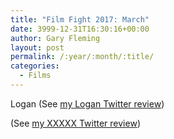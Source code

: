 ```yaml
---
title: "Film Fight 2017: March"
date: 3999-12-31T16:30:16+00:00
author: Gary Fleming
layout: post
permalink: /:year/:month/:title/
categories:
  - Films
---
```


Logan (See [my Logan Twitter review](https://twitter.com/garyfleming/status/840958569621147648))


(See [my XXXXX Twitter review]())
